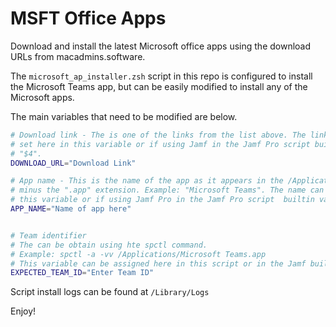 # MSFT Office Apps

Download and install the latest Microsoft office apps using the download URLs from macadmins.software.

The `microsoft_ap_installer.zsh` script in this repo is configured to install the Microsoft Teams app, but can be easily modified to install any of the Microsoft apps.

The main variables that need to be modified are below.

```sh
# Download link - The is one of the links from the list above. The link can either be
# set here in this variable or if using Jamf in the Jamf Pro script builtin variable
# "$4".
DOWNLOAD_URL="Download Link"

# App name - This is the name of the app as it appears in the /Applications folder
# minus the ".app" extension. Example: "Microsoft Teams". The name can be set here in
# this variable or if using Jamf Pro in the Jamf Pro script  builtin variable $5
APP_NAME="Name of app here"


# Team identifier
# The can be obtain using hte spctl command.
# Example: spctl -a -vv /Applications/Microsoft Teams.app
# This variable can be assigned here in this script or in the Jamf builtin for $6
EXPECTED_TEAM_ID="Enter Team ID"
```

Script install logs can be found at `/Library/Logs`

Enjoy!

